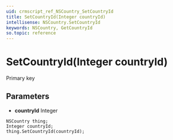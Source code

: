 ```yaml
---
uid: crmscript_ref_NSCountry_SetCountryId
title: SetCountryId(Integer countryId)
intellisense: NSCountry.SetCountryId
keywords: NSCountry, GetCountryId
so.topic: reference
---
```


# SetCountryId(Integer countryId)

Primary key

## Parameters

* **countryId** Integer

```crmscript
NSCountry thing;
Integer countryId;
thing.SetCountryId(countryId);
```

